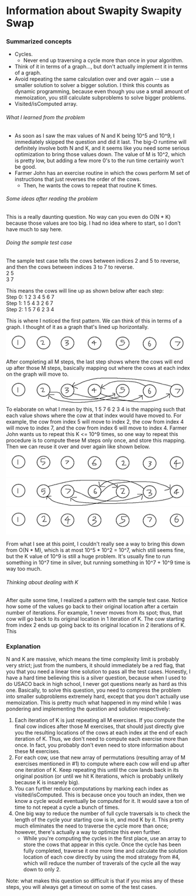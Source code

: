 # Information about Swapity Swapity Swap
### Summarized concepts
  - Cycles.
    - Never end up traversing a cycle more than once in your algorithm.
  - Think of it in terms of a graph..., but don't actually implement it in terms of a graph.
  - Avoid repeating the same calculation over and over again -- use a smaller solution to solver a bigger solution. I think this counts as dynamic programming, because even though you use a small amount of memoization, you still calculate subproblems to solve bigger problems.
  - Visited/isComputed array.

###### What I learned from the problem
  - As soon as I saw the max values of N and K being 10^5 and 10^9, I immediately skipped the question and did it last. The big-O runtime will definitely involve both N and K, and it seems like you need some serious optimization to bring those values down. The value of M is 10^2, which is pretty low, but adding a few more 0's to the run time certainly won't be good.    
  - Farmer John has an exercise routine in which the cows perform M set of instructions that just reverses the order of the cows.  
      - Then, he wants the cows to repeat that routine K times.  

###### Some ideas after reading the problem
This is a really daunting question. No way can you even do O(N * K) because those values are too big. I had no idea where to start, so I don't have much to say here.  

###### Doing the sample test case
The sample test case tells the cows between indices 2 and 5 to reverse, and then the cows between indices 3 to 7 to reverse.  
2 5  
3 7  

This means the cows will line up as shown below after each step:  
Step 0: 1 2 3 4 5 6 7  
Step 1: 1 5 4 3 2 6 7  
Step 2: 1 5 7 6 2 3 4  

This is where I noticed the first pattern. We can think of this in terms of a graph. I thought of it as a graph that's lined up horizontally.  
![Sample](https://github.com/TurtleCamera/USACO-TurtleCamera/blob/main/CSE%20199%20Workspace/images/Swap_1.png)  
After completing all M steps, the last step shows where the cows will end up after those M steps, basically mapping out where the cows at each index on the graph will move to.  
![Sample](https://github.com/TurtleCamera/USACO-TurtleCamera/blob/main/CSE%20199%20Workspace/images/Swap_2.png)  
To elaborate on what I mean by this, 1 5 7 6 2 3 4 is the mapping such that each value shows where the cow at that index would have moved to. For example, the cow from index 5 will move to index 2, the cow from index 4 will move to index 7, and the cow from index 6 will move to index 4. Farmer John wants us to repeat this K <= 10^9 times, so one way to repeat this procedure is to compute these M steps only once, and store this mapping. Then we can reuse it over and over again like shown below.    
![Sample](https://github.com/TurtleCamera/USACO-TurtleCamera/blob/main/CSE%20199%20Workspace/images/Swap_6.png)      
![Sample](https://github.com/TurtleCamera/USACO-TurtleCamera/blob/main/CSE%20199%20Workspace/images/Swap_4.png)       
![Sample](https://github.com/TurtleCamera/USACO-TurtleCamera/blob/main/CSE%20199%20Workspace/images/Swap_5.png)   

From what I see at this point, I couldn't really see a way to bring this down from O(N * M), which is at most 10^5 * 10^2 = 10^7, which still seems fine, but the K value of 10^9 is still a huge problem. It's usually fine to run something in 10^7 time in silver, but running something in 10^7 + 10^9 time is way too much.  

###### Thinking about dealing with K
After quite some time, I realized a pattern with the sample test case. Notice how some of the values go back to their original location after a certain number of iterations. For example, 1 never moves from its spot; thus, that cow will go back to its original location in 1 iteration of K. The cow starting from index 2 ends up going back to its original location in 2 iterations of K. This 

### Explanation
N and K are massive, which means the time complexity limit is probably very strict; just from the numbers, it should immediately be a red flag, that you that you need a linear time solution to pass all the test cases. Honestly, I have a hard time believing this is a silver question, because when I used to do USACO back in high school, I never got questions nearly as hard as this one. Basically, to solve this question, you need to compress the problem into smaller subproblems extremely hard, except that you don't actually use memoization. This is pretty much what happened in my mind while I was pondering and implementing the question and solution respectively:
1. Each iteration of K is just repeating all M exercises. If you compute the final cow indices after those M exercises, that should just directly give you the resulting locations of the cows at each index at the end of each iteration of K. Thus, we don't need to compute each exercise more than once. In fact, you probably don't even need to store information about these M exercises.
2. For each cow, use that new array of permutations (resulting array of M exercises mentioned in #1) to compute where each cow will end up after one iteration of K. Keep repeating this until the cow lands back in its original position (or until we hit K iterations, which is probably unlikely because K is insanely big). 
3. You can further reduce computations by marking each index as visited/isComputed. This is because once you touch an index, then we know a cycle would eventually be computed for it. It would save a ton of time to not repeat a cycle a bunch of times.
4. One big way to reduce the number of full cycle traversals is to check the length of the cycle your starting cow is in, and mod K by it. This pretty much eliminates the need to traverse the cycle more than once; however, there's actually a way to optimize this even further.
    - While you're computing the cycles in the first place, use an array to store the cows that appear in this cycle. Once the cycle has been fully completed, traverse it one more time and calculate the solution location of each cow directly by using the mod strategy from #4, which will reduce the number of traverals of the cycle all the way down to only 2.

Note: what makes this question so difficult is that if you miss any of these steps, you will always get a timeout on some of the test cases.
